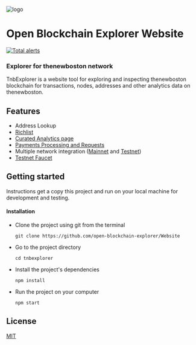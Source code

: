 ![logo](https://avatars.githubusercontent.com/u/76010324?s=50&v=4)

# Open Blockchain Explorer Website

[![Total alerts](https://img.shields.io/lgtm/alerts/g/open-blockchain-explorer/Website.svg?logo=lgtm&logoWidth=18)](https://lgtm.com/projects/g/open-blockchain-explorer/Website/alerts/)

### Explorer for thenewboston network
TnbExplorer is a website tool for exploring and inspecting thenewboston blockchain for transactions, nodes, addresses and other analytics data on thenewboston.

## Features
- Address Lookup
- [Richlist](https://tnbexplorer.com/tnb/rich-list)
- [Curated Analytics page](https://tnbexplorer.com/tnb/stats)
- [Payments Processing and Requests](https://tnbexplorer.com/tnb/payment-request)
- Multiple network integration ([Mainnet](https://tnbexplorer.com/tnb/) and [Testnet](https://tnbexplorer.com/testnet/))
- [Testnet Faucet](https://tnbexplorer.com/testnet/faucet)

## Getting started
Instructions get a copy this project and run on your local machine for development and testing.

#### Installation
- Clone the project using git from the terminal

    ```
    git clone https://github.com/open-blockchain-explorer/Website
    ```
- Go to the project directory

    ```
    cd tnbexplorer
    ```
- Install the project's dependencies

    ```
    npm install
    ```
- Run the project on your computer

    ```
    npm start
    ```

## License
[MIT](https://choosealicense.com/licenses/mit/)
